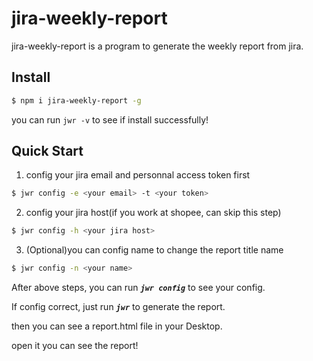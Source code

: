 # jira-weekly-report

jira-weekly-report is a program to generate the weekly report from jira.

## Install

```bash
$ npm i jira-weekly-report -g
```

you can run `jwr -v` to see if install successfully!

## Quick Start

1. config your jira email and personnal access token first

```bash
$ jwr config -e <your email> -t <your token>
```

2. config your jira host(if you work at shopee, can skip this step)

```bash
$ jwr config -h <your jira host>
```

3. (Optional)you can config name to change the report title name

```bash
$ jwr config -n <your name>
```

After above steps, you can run ***`jwr config`*** to see your config.

If config correct, just run ***`jwr`*** to generate the report.

then you can see a report.html file in your Desktop.

open it you can see the report!
